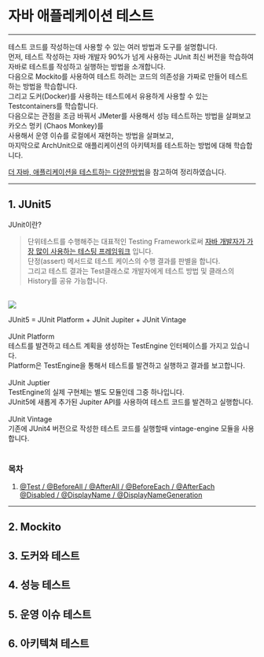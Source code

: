 # 자바 애플레케이션 테스트
- - -
테스트 코드를 작성하는데 사용할 수 있는 여러 방법과 도구를 설명합니다.<br/>
먼저, 테스트 작성하는 자바 개발자 90%가 넘게 사용하는 JUnit 최신 버전을 학습하여 자바로 테스트를 작성하고 실행하는 방법을 소개합니다.<br/>
다음으로 Mockito를 사용하여 테스트 하려는 코드의 의존성을 가짜로 만들어 테스트 하는 방법을 학습합니다.<br/>
그리고 도커(Docker)를 사용하는 테스트에서 유용하게 사용할 수 있는 Testcontainers를 학습합니다.<br/>
다음으로는 관점을 조금 바꿔서 JMeter를 사용해서 성능 테스트하는 방법을 살펴보고 카오스 멍키 (Chaos Monkey)를<br/>
사용해서 운영 이슈를 로컬에서 재현하는 방법을 살펴보고,<br/>
마지막으로 ArchUnit으로 애플리케이션의 아키텍처를 테스트하는 방법에 대해 학습합니다.<br/>


[더 자바, 애플리케이션을 테스트하는 다양한방법](https://www.inflearn.com/course/the-java-application-test)을 참고하여 정리하였습니다.
- - - 

## 1. JUnit5
JUnit이란?<br/>
>단위테스트를 수행해주는 대표적인 Testing Framework로써 [자바 개발자가 가장 많이 사용하는 테스팅 프레임워크](https://www.jetbrains.com/lp/devecosystem-2021/java/) 입니다.<br/>
단정(assert) 메서드로 테스트 케이스의 수행 결과를 판별을 합니다.<br/>
그리고 테스트 결과는 Test클래스로 개발자에게 테스트 방법 및 클래스의 History를 공유 가능합니다.<br/>
<br/>
<img src="https://user-images.githubusercontent.com/46990595/168981840-c91f411e-a3de-4362-b3ae-fb081dfc9b7f.png" >

JUnit5 = JUnit Platform + JUnit Jupiter + JUnit Vintage<br/><br/>
JUnit Platform<br/> 
테스트를 발견하고 테스트 계획을 생성하는 TestEngine 인터페이스를 가지고 있습니다.<br/>
Platform은 TestEngine을 통해서 테스트를 발견하고 실행하고 결과를 보고합니다.<br/><br/> 
JUnit Juptier<br/>
TestEngine의 실제 구현체는 별도 모듈인데 그중 하나입니다.<br/>
JUnit5에 새롭게 추가된 Jupiter API를 사용하여 테스트 코드를 발견하고 실행합니다.<br/><br/> 
JUnit Vintage<br/>
기존에 JUnit4 버전으로 작성한 테스트 코드를 실행할때 vintage-engine 모듈을 사용합니다.<br/><br/> 

### 목차
1) [@Test / @BeforeAll / @AfterAll / @BeforeEach / @AfterEach <br/>@Disabled / @DisplayName / @DisplayNameGeneration](https://github.com/road-jin/java-application-test/blob/main/src/test/java/com/example/javaapplicationtest/StudyTest.java)
- - -
## 2. Mockito

## 3. 도커와 테스트

## 4. 성능 테스트

## 5. 운영 이슈 테스트

## 6. 아키텍쳐 테스트
